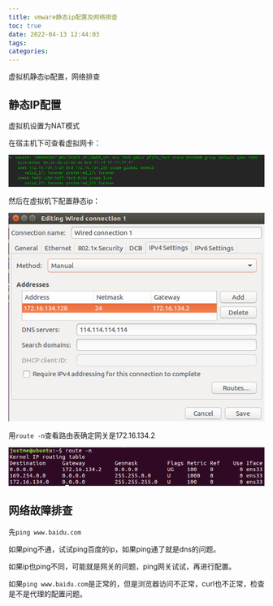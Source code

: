 ```yaml
---
title: vmware静态ip配置及网络排查
toc: true
date: 2022-04-13 12:44:03
tags:
categories:
---
```


虚拟机静态ip配置，网络排查

<!--more-->

## 静态IP配置

虚拟机设置为NAT模式

在宿主机下可查看虚拟网卡：

![image-20220413131614814](vmware静态ip配置及网络排查/image-20220413131614814.png)

然后在虚拟机下配置静态ip：

![image-20220413130843966](vmware静态ip配置及网络排查/image-20220413130843966.png)

用`route -n`查看路由表确定网关是172.16.134.2

![image-20220413130927104](vmware静态ip配置及网络排查/image-20220413130927104.png)

## 网络故障排查

先`ping www.baidu.com`

如果ping不通，试试ping百度的ip，如果ping通了就是dns的问题。

如果ip也ping不同，可能就是网关的问题，ping网关试试，再进行配置。

如果`ping www.baidu.com`是正常的，但是浏览器访问不正常，curl也不正常，检查是不是代理的配置问题。

